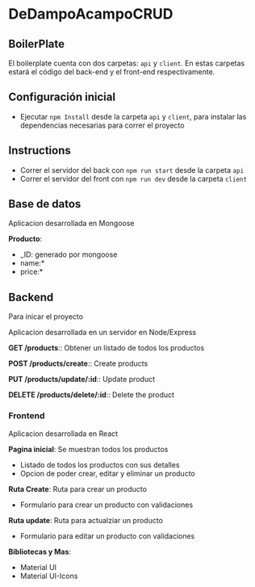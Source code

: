 # DeDampoAcampoCRUD

## BoilerPlate

El boilerplate cuenta con dos carpetas: `api` y `client`. En estas carpetas estará el código del back-end y el front-end respectivamente.


##  Configuración inicial 
- Ejecutar `npm Install` desde la carpeta `api` y `client`, para instalar las dependencias necesarias para correr el proyecto

##  Instructions
- Correr el servidor del back con `npm run start` desde la carpeta `api`
- Correr el servidor del front con `npm run dev` desde la carpeta `client`


## Base de datos
Aplicacion desarrollada en Mongoose

__Producto__:
- _ID: generado por mongoose
- name:*
- price:*

## Backend

Para inicar el proyecto

Aplicacion desarrollada en un servidor en Node/Express

 __GET /products__:: Obtener un listado de todos los productos

 __POST /products/create__:: Create products

 __PUT /products/update/:id__:: Update product

 __DELETE /products/delete/:id__:: Delete the product

### Frontend

Aplicacion desarrollada en React

__Pagina inicial__: Se muestran todos los productos
- Listado de todos los productos con sus detalles
- Opcion de poder crear, editar y eliminar un producto

__Ruta Create__: Ruta para crear un producto
- Formulario para crear un producto con validaciones

__Ruta update__: Ruta para actualziar un producto
- Formulario para editar un producto con validaciones

__Bibliotecas y Mas__: 
- Material UI
- Material UI-Icons
